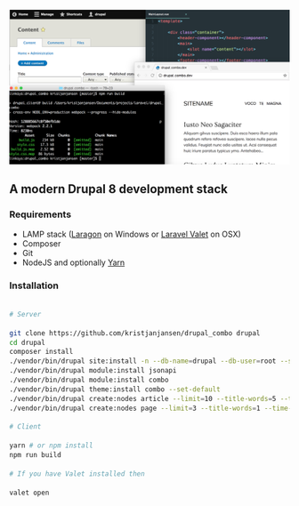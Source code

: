 ![](screenshot.png)

## A modern Drupal 8 development stack

### Requirements

* LAMP stack ([Laragon](https://laragon.org/) on Windows or [Laravel Valet](https://laravel.com/docs/valet) on OSX)
* Composer
* Git
* NodeJS and optionally [Yarn](https://yarnpkg.com/en/docs/install) 

### Installation

```sh

# Server

git clone https://github.com/kristjanjansen/drupal_combo drupal
cd drupal
composer install
./vendor/bin/drupal site:install -n --db-name=drupal --db-user=root --site-name=drupal --site-mail=drupal@drupal.com --account-name=drupal --account-mail=drupal@drupal.com --account-pass=drupal --force standard
./vendor/bin/drupal module:install jsonapi
./vendor/bin/drupal module:install combo
./vendor/bin/drupal theme:install combo --set-default
./vendor/bin/drupal create:nodes article --limit=10 --title-words=5 --time-range=now
./vendor/bin/drupal create:nodes page --limit=3 --title-words=1 --time-range=now

# Client

yarn # or npm install
npm run build

# If you have Valet installed then

valet open
```
